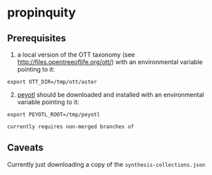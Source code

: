 # propinquity

## Prerequisites

  1. a local version of the OTT taxonomy (see http://files.opentreeoflife.org/ott/)
    with an environmental variable pointing to it:

    export OTT_DIR=/tmp/ott/aster

  2. [peyotl](https://github.com/OpenTreeOfLife/peyotl) should be downloaded and installed
    with an environmental variable pointing to it:

    export PEYOTL_ROOT=/tmp/peyotl

    currently requires non-merged branches of 

## Caveats
Currently just downloading a copy of the `synthesis-collections.json`